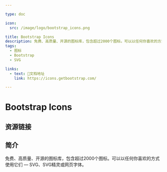 ```yaml
---

type: doc

icon:
  src: /image/logo/bootstrap_icons.png

title: Bootstrap Icons
description: 免费、高质量、开源的图标库，包含超过2000个图标。可以以任何你喜欢的方式使用它们 — SVG、SVG精灵或网页字体。
tags:
  - 图标
  - Bootstrap
  - SVG

links:
  - text: 📖文档地址
    link: https://icons.getbootstrap.com/

---
```


<ShowLogo />

# Bootstrap Icons

<ShowTags />

<ShowBreadcrumb />

## 资源链接

<ShowLinks />

## 简介

免费、高质量、开源的图标库，包含超过2000个图标。可以以任何你喜欢的方式使用它们 — SVG、SVG精灵或网页字体。
